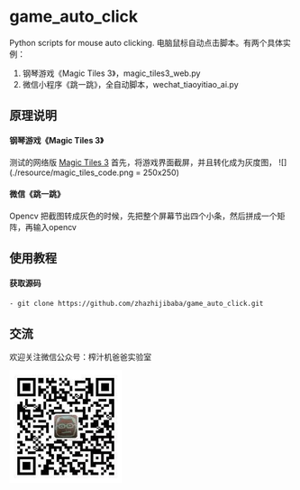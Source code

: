 # game_auto_click
Python scripts for mouse auto clicking. 
电脑鼠标自动点击脚本。有两个具体实例：
1. 钢琴游戏《Magic Tiles 3》，magic_tiles3_web.py
2. 微信小程序《跳一跳》，全自动脚本，wechat_tiaoyitiao_ai.py

## 原理说明 

#### 钢琴游戏《Magic Tiles 3》
测试的网络版 [Magic Tiles 3](http://www.bestgames.com/Magic-Tiles-3)
首先，将游戏界面截屏，并且转化成为灰度图，
![](./resource/magic_tiles_code.png = 250x250)

#### 微信《跳一跳》
Opencv 把截图转成灰色的时候，先把整个屏幕节出四个小条，然后拼成一个矩阵，再输入opencv

## 使用教程

#### 获取源码

```
- git clone https://github.com/zhazhijibaba/game_auto_click.git

```

## 交流
欢迎关注微信公众号：榨汁机爸爸实验室

![](./resource/zhazhijibaba.jpeg)



